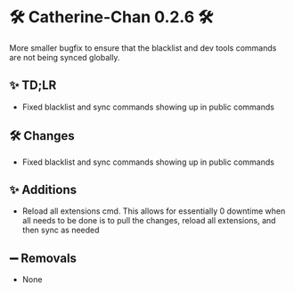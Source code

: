 # 🛠️ Catherine-Chan 0.2.6 🛠️

More smaller bugfix to ensure that the blacklist and dev tools commands are not being synced globally.

## ✨ TD;LR

- Fixed blacklist and sync commands showing up in public commands

## 🛠️ Changes

- Fixed blacklist and sync commands showing up in public commands

## ✨ Additions

- Reload all extensions cmd. This allows for essentially 0 downtime when all needs to be done is to pull the changes, reload all extensions, and then sync as needed

## ➖ Removals

-  None
